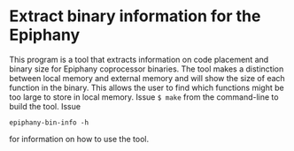 # Extract binary information for the Epiphany

This program is a tool that extracts information on code placement and binary size for Epiphany coprocessor binaries. The tool makes a distinction between local memory and external memory and will show the size of each function in the binary. This allows the user to find which functions might be too large to store in local memory.  Issue `$ make` from the command-line to build the tool. Issue

    epiphany-bin-info -h

for information on how to use the tool.
